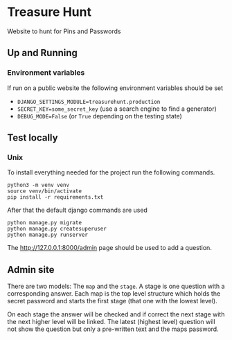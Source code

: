 # Treasure Hunt

Website to hunt for Pins and Passwords

## Up and Running

### Environment variables

If run on a public website the following environment variables should be set

- `DJANGO_SETTINGS_MODULE=treasurehunt.production`
- `SECRET_KEY=some_secret_key` (use a search engine to find a generator)
- `DEBUG_MODE=False` (or `True` depending on the testing state)

## Test locally

### Unix

To install everything needed for the project run the following commands.

```
python3 -m venv venv
source venv/bin/activate
pip install -r requirements.txt
```

After that the default django commands are used

```
python manage.py migrate
python manage.py createsuperuser
python manage.py runserver
```

The http://127.0.0.1:8000/admin page should be used to add a question.

## Admin site

There are two models: The `map` and the `stage`. A stage is one question with a corresponding answer. Each map is the top level structure which holds the secret password and starts the first stage (that one with the lowest level).

On each stage the answer will be checked and if correct the next stage with the next higher level will be linked. The latest (highest level) question will not show the question but only a pre-written text and the maps password.
